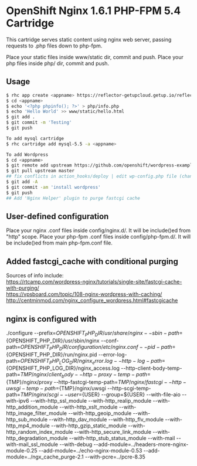 # OpenShift Nginx 1.6.1 PHP-FPM 5.4 Cartridge
This cartridge serves static content using nginx web server, passing requests to .php files down to php-fpm.

Place your static files inside www/static dir, commit and push.
Place your php files inside php/ dir, commit and push.

## Usage

```bash
$ rhc app create <appname> https://reflector-getupcloud.getup.io/reflect?github=ranib/openshift-nginx-php-fpm-fastcgi
$ cd <appname>
$ echo '<?php phpinfo(); ?>' > php/info.php
$ echo 'Hello World' >> www/static/hello.html
$ git add .
$ git commit -m 'Testing'
$ git push

To add mysql cartridge
$ rhc cartridge add mysql-5.5 -a <appname>

To add Wordpress
$ cd <appname>
$ git remote add upstream https://github.com/openshift/wordpress-example
$ git pull upstream master
## fix conflicts in action_hooks/deploy | edit wp-config.php file (change FORCE_SSL_ADMIN to false) | then commit ##
$ git add -A
$ git commit -am 'install wordpress'
$ git push
## Add 'Nginx Helper' plugin to purge fastcgi cache
```

## User-defined configuration

Place your nginx .conf files inside config/nginx.d/. It will be include()ed from "http" scope.
Place your php-fpm .conf files inside config/php-fpm.d/. It will be include()ed from main php-fpm.conf file.

## Added fastcgi_cache with conditional purging 
Sources of info include:<br>
https://rtcamp.com/wordpress-nginx/tutorials/single-site/fastcgi-cache-with-purging/<br>
https://vpsboard.com/topic/108-nginx-wordpress-with-caching/<br>
http://centminmod.com/nginx_configure_wordpress.html#fastcgicache

## nginx is configured with
./configure --prefix=${OPENSHIFT_PHP_DIR}/usr/share/nginx --sbin-path=${OPENSHIFT_PHP_DIR}/usr/sbin/nginx --conf-path=${OPENSHIFT_PHP_DIR}/configuration/etc/nginx.conf --pid-path=${OPENSHIFT_PHP_DIR}/run/nginx.pid --error-log-path=${OPENSHIFT_PHP_LOG_DIR}/nginx_error.log --http-log-path=${OPENSHIFT_PHP_LOG_DIR}/nginx_access.log --http-client-body-temp-path=${TMP}/nginx/client_body --http-proxy-temp-path=${TMP}/nginx/proxy --http-fastcgi-temp-path=${TMP}/nginx/fastcgi --http-uwsgi-temp-path=${TMP}/nginx/uwsgi --http-scgi-temp-path=${TMP}/nginx/scgi --user=${USER} --group=${USER} --with-file-aio --with-ipv6 --with-http_ssl_module --with-http_realip_module --with-http_addition_module --with-http_xslt_module --with-http_image_filter_module --with-http_geoip_module --with-http_sub_module --with-http_dav_module --with-http_flv_module --with-http_mp4_module --with-http_gzip_static_module --with-http_random_index_module --with-http_secure_link_module --with-http_degradation_module --with-http_stub_status_module --with-mail --with-mail_ssl_module --with-debug --add-module=../headers-more-nginx-module-0.25 --add-module=../echo-nginx-module-0.53 --add-module=../ngx_cache_purge-2.1 --with-pcre=../pcre-8.35
